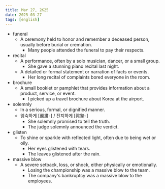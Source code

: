 ```yaml
---
title: Mar 27, 2K25
date: 2025-03-27
tags: [english]
---
```


- funeral
  - A ceremony held to honor and remember a deceased person, usually before burial or cremation.
    - Many people attended the funeral to pay their respects.
- recital
  - A performance, often by a solo musician, dancer, or a small group.
    - She gave a stunning piano recital last night.
  - A detailed or formal statement or narration of facts or events.
    - Her long recital of complaints bored everyone in the room.
- brochure
  - A small booklet or pamphlet that provides information about a product, service, or event.
    - I picked up a travel brochure about Korea at the airport.
- solemnly
  - In a serious, formal, or dignified manner.
  - 엄숙하게 [嚴肅-] / 진지하게 [眞摯-]
    - She solemnly promised to tell the truth.
    - The judge solemnly announced the verdict.
- glisten
  - To shine or sparkle with reflected light, often due to being wet or oily.
    - Her eyes glistened with tears.
    - The leaves glistened after the rain.
- massive blow
  - A severe setback, loss, or shock, either physically or emotionally.
    - Losing the championship was a massive blow to the team.
    - The company's bankruptcy was a massive blow to the employees.